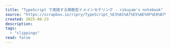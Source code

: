 ```yaml
---
title: "TypeScript で実践する関数型ドメインモデリング - rikuyam's notebook"
source: "https://scrapbox.io/ripry/TypeScript_%E3%81%A7%E5%AE%9F%E8%B7%B5%E3%81%99%E3%82%8B%E9%96%A2%E6%95%B0%E5%9E%8B%E3%83%89%E3%83%A1%E3%82%A4%E3%83%B3%E3%83%A2%E3%83%87%E3%83%AA%E3%83%B3%E3%82%B0"
created: 2025-08-23
description:
tags:
  - "clippings"
read: false
---
```


